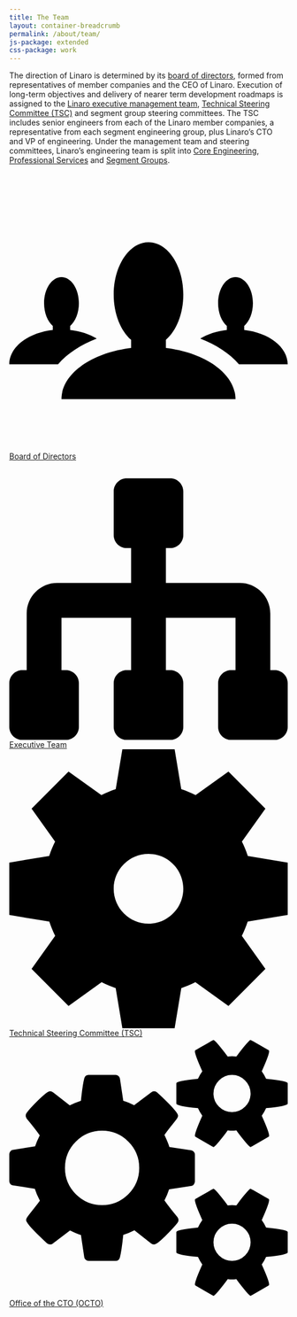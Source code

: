 ```yaml
---
title: The Team
layout: container-breadcrumb
permalink: /about/team/
js-package: extended
css-package: work
---
```

The direction of Linaro is determined by its [board of directors](/about/team/board/), formed from representatives of member companies and the CEO of Linaro. Execution of long-term objectives and delivery of nearer term development roadmaps is assigned to the [Linaro executive management team](/about/team/executive/), [Technical Steering Committee (TSC)](/about/team/technical-steering-committee/) and segment group steering committees. The TSC includes senior engineers from each of the Linaro member companies, a representative from each segment engineering group, plus Linaro’s CTO and VP of engineering. Under the management team and steering committees, Linaro’s engineering team is split into [Core Engineering](/engineering/core/), [Professional Services](/professional-services/) and [Segment Groups](/engineering/groups/).

<div class="col-xs-6 col-md-3 text-center work_icon_col">
    <a href="/about/team/board/">
        <div class="about-icon">
            <svg class="mk-svg-icon work" data-name="mk-moon-users-4" data-cacheid="icon-59a7f385bf107" xmlns="http://www.w3.org/2000/svg" viewBox="0 0 512 512"><path d="M288 321.922v-14.768c19.129-16.6 32-47.621 32-83.154 0-53.02-28.653-96-64-96-35.346 0-64 42.98-64 96 0 35.535 12.872 66.558 32.003 83.156v14.766c-73.031 8.895-128 47.634-128 94.078h319.997c0-46.444-54.969-85.184-128-94.078zm-127.16-17.116c-13.354-8.158-30.188-13.814-48.839-15.902v-7.341c9.562-8.301 16-23.799 16-41.563 0-26.51-14.327-48-32-48s-32 21.49-32 48c0 17.764 6.438 33.262 16 41.563v7.327c-45.402 5.079-80 31.397-80 63.109h89.713c17.021-19.613 41.61-35.942 71.126-47.193zm271.16-15.916v-7.327c9.563-8.301 16-23.799 16-41.563 0-26.51-14.327-48-32-48s-32 21.49-32 48c0 17.764 6.438 33.262 16 41.563v7.341c-18.65 2.088-35.485 7.744-48.84 15.902 29.516 11.251 54.104 27.58 71.127 47.193h89.713c0-31.712-34.597-58.03-80-63.109z"></path></svg>
        </div>
        Board of Directors
    </a>
</div>
<div class="col-xs-6 col-md-3 text-center work_icon_col">
    <a href="/about/team/executive/">
        <div class="about-icon">
            <svg class="mk-svg-icon work" data-name="mk-moon-tree-4" data-cacheid="icon-59a7f385bfc7b" xmlns="http://www.w3.org/2000/svg" viewBox="0 0 512 512"><path d="M488 384h-8v-104c0-30.878-25.121-56-56-56h-136v-64h8c13.2 0 24-10.8 24-24v-80c0-13.2-10.8-24-24-24h-80c-13.2 0-24 10.8-24 24v80c0 13.2 10.8 24 24 24h8v64h-136c-30.878 0-56 25.122-56 56v104h-8c-13.2 0-24 10.8-24 24v80c0 13.2 10.8 24 24 24h80c13.2 0 24-10.8 24-24v-80c0-13.2-10.8-24-24-24h-8v-96h128v96h-8c-13.2 0-24 10.8-24 24v80c0 13.2 10.8 24 24 24h80c13.2 0 24-10.8 24-24v-80c0-13.2-10.8-24-24-24h-8v-96h128v96h-8c-13.2 0-24 10.8-24 24v80c0 13.2 10.8 24 24 24h80c13.2 0 24-10.8 24-24v-80c0-13.2-10.8-24-24-24z"></path></svg>
        </div>
        Executive Team
    </a>
</div>
<div class="col-xs-6 col-md-3 text-center work_icon_col">
    <a href="/about/team/technical-steering-committee/">
        <div class="about-icon">
            <svg class="mk-svg-icon work" data-name="mk-moon-cog-2" data-cacheid="icon-59a7f385c07b5" xmlns="http://www.w3.org/2000/svg" viewBox="0 0 512 512"><path d="M512 304.047v-96.094l-73.387-12.231c-2.979-9.066-6.611-17.834-10.847-26.25l43.227-60.517-67.948-67.949-60.413 43.152c-8.455-4.277-17.269-7.944-26.384-10.951l-12.201-73.207h-96.094l-12.201 73.208c-9.115 3.007-17.929 6.674-26.383 10.951l-60.414-43.152-67.949 67.949 43.227 60.518c-4.235 8.415-7.867 17.183-10.846 26.249l-73.387 12.23v96.094l73.559 12.26c2.98 8.984 6.605 17.674 10.821 26.015l-43.374 60.724 67.949 67.948 60.827-43.447c8.301 4.175 16.945 7.764 25.882 10.717l12.289 73.736h96.094l12.289-73.737c8.937-2.953 17.581-6.542 25.883-10.716l60.826 43.446 67.948-67.948-43.372-60.723c4.216-8.341 7.839-17.031 10.82-26.016l73.559-12.259zm-256 15.953c-35.346 0-64-28.653-64-64 0-35.346 28.654-64 64-64 35.347 0 64 28.654 64 64 0 35.347-28.653 64-64 64z"></path></svg>
        </div>
        Technical Steering Committee (TSC)
    </a>
</div>
<div class="col-xs-6 col-md-3 text-center work_icon_col">
    <a href="/about/team/office-of-the-cto/">
        <div class="about-icon">
            <svg class="mk-svg-icon work" data-name="mk-icon-cogs" data-cacheid="icon-59a7f385c1096" xmlns="http://www.w3.org/2000/svg" viewBox="0 0 1920 1792"><path d="M896 896q0-106-75-181t-181-75-181 75-75 181 75 181 181 75 181-75 75-181zm768 512q0-52-38-90t-90-38-90 38-38 90q0 53 37.5 90.5t90.5 37.5 90.5-37.5 37.5-90.5zm0-1024q0-52-38-90t-90-38-90 38-38 90q0 53 37.5 90.5t90.5 37.5 90.5-37.5 37.5-90.5zm-384 421v185q0 10-7 19.5t-16 10.5l-155 24q-11 35-32 76 34 48 90 115 7 10 7 20 0 12-7 19-23 30-82.5 89.5t-78.5 59.5q-11 0-21-7l-115-90q-37 19-77 31-11 108-23 155-7 24-30 24h-186q-11 0-20-7.5t-10-17.5l-23-153q-34-10-75-31l-118 89q-7 7-20 7-11 0-21-8-144-133-144-160 0-9 7-19 10-14 41-53t47-61q-23-44-35-82l-152-24q-10-1-17-9.5t-7-19.5v-185q0-10 7-19.5t16-10.5l155-24q11-35 32-76-34-48-90-115-7-11-7-20 0-12 7-20 22-30 82-89t79-59q11 0 21 7l115 90q34-18 77-32 11-108 23-154 7-24 30-24h186q11 0 20 7.5t10 17.5l23 153q34 10 75 31l118-89q8-7 20-7 11 0 21 8 144 133 144 160 0 9-7 19-12 16-42 54t-45 60q23 48 34 82l152 23q10 2 17 10.5t7 19.5zm640 533v140q0 16-149 31-12 27-30 52 51 113 51 138 0 4-4 7-122 71-124 71-8 0-46-47t-52-68q-20 2-30 2t-30-2q-14 21-52 68t-46 47q-2 0-124-71-4-3-4-7 0-25 51-138-18-25-30-52-149-15-149-31v-140q0-16 149-31 13-29 30-52-51-113-51-138 0-4 4-7 4-2 35-20t59-34 30-16q8 0 46 46.5t52 67.5q20-2 30-2t30 2q51-71 92-112l6-2q4 0 124 70 4 3 4 7 0 25-51 138 17 23 30 52 149 15 149 31zm0-1024v140q0 16-149 31-12 27-30 52 51 113 51 138 0 4-4 7-122 71-124 71-8 0-46-47t-52-68q-20 2-30 2t-30-2q-14 21-52 68t-46 47q-2 0-124-71-4-3-4-7 0-25 51-138-18-25-30-52-149-15-149-31v-140q0-16 149-31 13-29 30-52-51-113-51-138 0-4 4-7 4-2 35-20t59-34 30-16q8 0 46 46.5t52 67.5q20-2 30-2t30 2q51-71 92-112l6-2q4 0 124 70 4 3 4 7 0 25-51 138 17 23 30 52 149 15 149 31z"></path></svg>
        </div>
        Office of the CTO (OCTO)
    </a>
</div>
